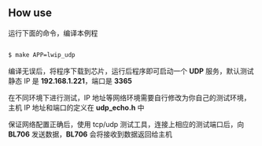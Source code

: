 
## How use

运行下面的命令，编译本例程

```bash

$ make APP=lwip_udp

```

编译无误后，将程序下载到芯片，运行后程序即可启动一个 **UDP** 服务，默认测试静态 IP 是 **192.168.1.221**，端口是 **3365**

在不同环境下进行测试，IP 地址等网络环境需要自行修改为你自己的测试环境，主机 IP 地址和端口的定义在 **udp_echo.h** 中

保证网络配置正确后，使用 tcp/udp 测试工具，连接上相应的测试端口后，向 **BL706** 发送数据，**BL706** 会将接收到数据返回给主机
